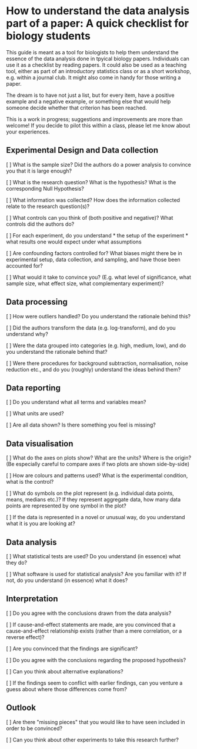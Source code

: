 # How to understand the data analysis part of a paper: A quick checklist for biology students

This guide is meant as a tool for biologists to help them understand the essence of the data analysis done in tpyical biology papers. Individuals can use it as a checklist by reading papers. It could also be used as a teaching tool, either as part of an introductory statistics class or as a short workshop, e.g. within a journal club. It might also come in handy for those writing a paper. 

The dream is to have not just a list, but for every item, have a positive example and a negative example, or something else that would help someone decide whether that criterion has been reached.

This is a work in progress; suggestions and improvements are more than welcome! If you decide to pilot this within a class, please let me know about your experiences.

## Experimental Design and Data collection

[ ] What is the sample size? Did the authors do a power analysis to convince you that it is large enough?

[ ] What is the research question? What is the hypothesis? What is the corresponding Null Hypothesis?

[ ] What information was collected? How does the information collected relate to the research question(s)?

[ ] What controls can you think of (both positive and negative)? What controls did the authors do?

[ ] For each experiment, do you understand
	* the setup of the experiment
	* what results one would expect under what assumptions

[ ] Are confounding factors controlled for? What biases might there be in experimental setup, data collection, and sampling, and have those been accounted for? 

[ ] What would it take to convince you? (E.g. what level of significance, what sample size, what effect size, what complementary experiment)?

## Data processing

[ ] How were outliers handled? Do you understand the rationale behind this?

[ ] Did the authors transform the data (e.g. log-transform), and do you understand why?

[ ] Were the data grouped into categories (e.g. high, medium, low), and do you understand the rationale behind that?

[ ] Were there procedures for background subtraction, normalisation, noise reduction etc., and do you (roughly) understand the ideas behind them?

## Data reporting

[ ] Do you understand what all terms and variables mean?

[ ] What units are used?

[ ] Are all data shown? Is there something you feel is missing?

## Data visualisation

[ ] What do the axes on plots show? What are the units? Where is the origin? (Be especially careful to compare axes if two plots are shown side-by-side)

[ ] How are colours and patterns used? What is the experimental condition, what is the control?

[ ] What do symbols on the plot represent (e.g. individual data points, means, medians etc.)? If they represent aggregate data, how many data points are represented by one symbol in the plot? 

[ ] If the data is represented in a novel or unusual way, do you understand what it is you are looking at?

## Data analysis

[ ] What statistical tests are used? Do you understand (in essence) what they do?

[ ] What software is used for statistical analysis? Are you familiar with it? If not, do you understand (in essence) what it does?


## Interpretation

[ ] Do you agree with the conclusions drawn from the data analysis?

[ ] If cause-and-effect statements are made, are you convinced that a cause-and-effect relationship exists (rather than a mere correlation, or a reverse effect)?

[ ] Are you convinced that the findings are significant? 

[ ] Do you agree with the conclusions regarding the proposed hypothesis?

[ ] Can you think about alternative explanations?

[ ] If the findings seem to conflict with earlier findings, can you venture a guess about where those differences come from? 

## Outlook

[ ] Are there "missing pieces" that you would like to have seen included in order to be convinced?

[ ] Can you think about other experiments to take this research further?





